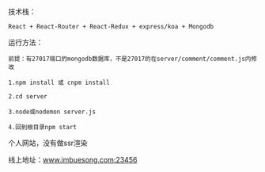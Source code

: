 技术栈：

    React + React-Router + React-Redux + express/koa + Mongodb

运行方法：

    前提：有27017端口的mongodb数据库，不是27017的在server/comment/comment.js内修改

    1.npm install 或 cnpm install

    2.cd server

    3.node或nodemon server.js

    4.回到根目录npm start

个人网站，没有做ssr渲染

线上地址：www.imbuesong.com:23456
